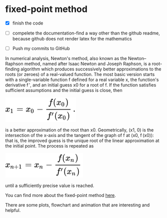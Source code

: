 

# fixed-point method

- [x] finish the code
- [ ] compelete the documentation-find a way other than the github readme, because github does not render latex for the mathematics
- [ ] Push my commits to GitHub


In numerical analysis, Newton's method, also known as the Newton–Raphson method, named after Isaac Newton and Joseph Raphson, is a root-finding algorithm which produces successively better approximations to the roots (or zeroes) of a real-valued function. The most basic version starts with a single-variable function f defined for a real variable x, the function's derivative f ′, and an initial guess x0 for a root of f. If the function satisfies sufficient assumptions and the initial guess is close, then

![x1 relation](./img/x1.svg)

is a better approximation of the root than x0. Geometrically, (x1, 0) is the intersection of the x-axis and the tangent of the graph of f at (x0, f (x0)): that is, the improved guess is the unique root of the linear approximation at the initial point. The process is repeated as

![recurrence relation](./img/recurrent-relation.svg)

until a sufficiently precise value is reached. 


You can find more about the fixed-point method [here](https://en.wikipedia.org/wiki/Newton%27s_method).

There are some plots, flowchart and animation that are interesting and helpful.


